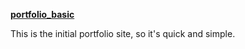 [**portfolio_basic**](http://www.isntlee.com/)

This is the initial portfolio site, so it's quick and simple. 
